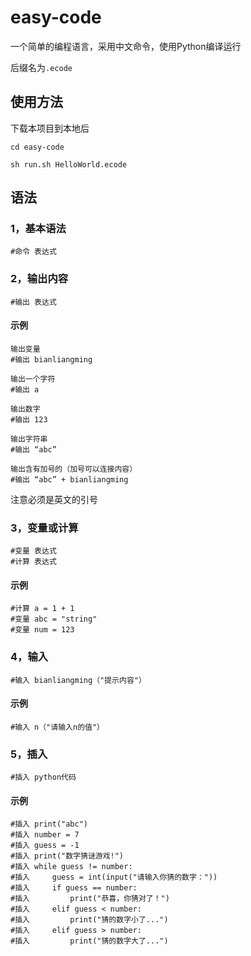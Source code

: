 # easy-code

一个简单的编程语言，采用中文命令，使用Python编译运行

后缀名为`.ecode`

## 使用方法

下载本项目到本地后

```
cd easy-code
```

```
sh run.sh HelloWorld.ecode
```

## 语法

### 1，基本语法

```
#命令 表达式
```

### 2，输出内容

```
#输出 表达式
```

#### 示例

```
输出变量
#输出 bianliangming

输出一个字符
#输出 a

输出数字
#输出 123

输出字符串
#输出 “abc”

输出含有加号的（加号可以连接内容）
#输出 “abc” + bianliangming
```

注意必须是英文的引号

### 3，变量或计算

```
#变量 表达式
#计算 表达式
```

#### 示例

```
#计算 a = 1 + 1
#变量 abc = "string"
#变量 num = 123
```

### 4，输入

```
#输入 bianliangming（"提示内容"）
```

#### 示例

```
#输入 n（"请输入n的值"）
```

### 5，插入

```
#插入 python代码
```

#### 示例

```
#插入 print("abc")
#插入 number = 7
#插入 guess = -1
#插入 print("数字猜谜游戏!")
#插入 while guess != number:
#插入     guess = int(input("请输入你猜的数字："))
#插入     if guess == number:
#插入         print("恭喜，你猜对了！")
#插入     elif guess < number:
#插入         print("猜的数字小了...")
#插入     elif guess > number:
#插入         print("猜的数字大了...")
```